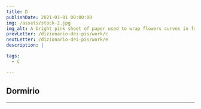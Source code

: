 ```yaml
---
title: D
publishDate: 2021-01-01 00:00:00
img: /assets/stock-2.jpg
img_alt: A bright pink sheet of paper used to wrap flowers curves in front of rich blue background
prevLetter: /dizionario-dei-pis/work/c
nextLetter: /dizionario-dei-pis/work/e
description: |

tags:
  - C

---
```


**Dormirio** 
---
---
